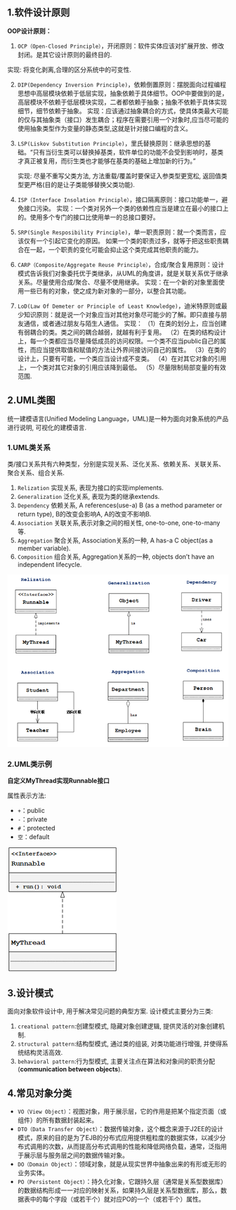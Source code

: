 ## 1.软件设计原则

**OOP设计原则：**

1. `OCP（Open-Closed Principle）`，开闭原则：软件实体应该对扩展开放、修改封闭。是其它设计原则的最终目的.

实现: 将变化剥离,合理的区分系统中的可变性.

2. `DIP(Dependency Inversion Principle)`，依赖倒置原则：摆脱面向过程编程思想中高层模块依赖于低层实现，抽象依赖于具体细节。OOP中要做到的是，高层模块不依赖于低层模块实现，二者都依赖于抽象；抽象不依赖于具体实现细节，细节依赖于抽象。
   实现：应该通过抽象耦合的方式，使具体类最大可能的仅与其抽象类（接口）发生耦合；程序在需要引用一个对象时,应当尽可能的使用抽象类型作为变量的静态类型,这就是针对接口编程的含义。

3. `LSP(Liskov Substitution Principle)`，里氏替换原则：继承思想的基础。“只有当衍生类可以替换掉基类，软件单位的功能不会受到影响时，基类才真正被复用，而衍生类也才能够在基类的基础上增加新的行为。”

   实现: 尽量不重写父类方法, 方法重载/覆盖时要保证入参类型更宽松, 返回值类型更严格(目的是让子类能够替换父类功能).

4. `ISP（Interface Insolation Principle）`，接口隔离原则：接口功能单一，避免接口污染。
   实现：一个类对另外一个类的依赖性应当是建立在最小的接口上的。使用多个专门的接口比使用单一的总接口要好。

5. `SRP(Single Resposibility Principle)`，单一职责原则：就一个类而言，应该仅有一个引起它变化的原因。 如果一个类的职责过多，就等于把这些职责耦合在一起，一个职责的变化可能会抑止这个类完成其他职责的能力。

6. `CARP（Composite/Aggregate Reuse Principle）`，合成/聚合复用原则：设计模式告诉我们对象委托优于类继承，从UML的角度讲，就是关联关系优于继承关系。尽量使用合成/聚合、尽量不使用继承。
   实现：在一个新的对象里面使用一些已有的对象，使之成为新对象的一部分，以整合其功能。

7. `LoD(Law Of Demeter or Principle of Least Knowledge)`，迪米特原则或最少知识原则：就是说一个对象应当对其他对象尽可能少的了解。即只直接与朋友通信，或者通过朋友与陌生人通信。
   实现：
   （1）在类的划分上，应当创建有弱耦合的类。类之间的耦合越弱，就越有利于复用。
   （2）在类的结构设计上，每一个类都应当尽量降低成员的访问权限。一个类不应当public自己的属性，而应当提供取值和赋值的方法让外界间接访问自己的属性。
   （3）在类的设计上，只要有可能，一个类应当设计成不变类。
   （4）在对其它对象的引用上，一个类对其它对象的引用应该降到最低。
   （5）尽量限制局部变量的有效范围.  



## 2.UML类图

统一建模语言(Unified Modeling Language，UML)是一种为面向对象系统的产品进行说明, 可视化的建模语言.

### 1.UML类关系

类/接口关系共有六种类型，分别是实现关系、泛化关系、依赖关系、关联关系、聚合关系、组合关系.

1. `Relization` 实现关系, 表现为接口的实现implements.
2. `Generalization` 泛化关系, 表现为类的继承extends.
3. `Dependency` 依赖关系, A references(use-a) B (as a method parameter or return type), B的改变会影响A, A的改变不影响B.
4. `Association` 关联关系,表示对象之间的相关性, one-to-one, one-to-many 等.
5. `Aggregation` 聚合关系, Association关系的一种, A has-a C object(as a member variable).
6. `Composition` 组合关系, Aggregation关系的一种, objects don’t have an independent lifecycle.



![UMLRelationSample](images/UMLRelationSample.png)

### 2.UML类示例

**自定义MyThread实现Runnable接口**

属性表示方法:

- `+`：public
- `-`：private
- `#`：protected
- `空`：default

![UMLSample](images/UMLSample.png)



## 3.设计模式

面向对象软件设计中, 用于解决常见问题的典型方案. 设计模式主要分为三类:

1. `creational pattern`:创建型模式, 隐藏对象创建逻辑, 提供灵活的对象创建机制.
2. `structural pattern`:结构型模式, 通过类的组装, 对类功能进行增强, 并使得系统结构灵活高效.
3. `behavioral pattern`:行为型模式, 主要关注点在算法和对象间的职责分配(**communication between objects**).



## 4.常见对象分类

- `VO（View Object）`：视图对象，用于展示层，它的作用是把某个指定页面（或组件）的所有数据封装起来。
- `DTO（Data Transfer Object）`：数据传输对象，这个概念来源于J2EE的设计模式，原来的目的是为了EJB的分布式应用提供粗粒度的数据实体，以减少分布式调用的次数，从而提高分布式调用的性能和降低网络负载，通常，泛指用于展示层与服务层之间的数据传输对象。
- `DO（Domain Object）`：领域对象，就是从现实世界中抽象出来的有形或无形的业务实体。
- `PO（Persistent Object）`：持久化对象，它跟持久层（通常是关系型数据库）的数据结构形成一一对应的映射关系，如果持久层是关系型数据库，那么，数据表中的每个字段（或若干个）就对应PO的一个（或若干个）属性。